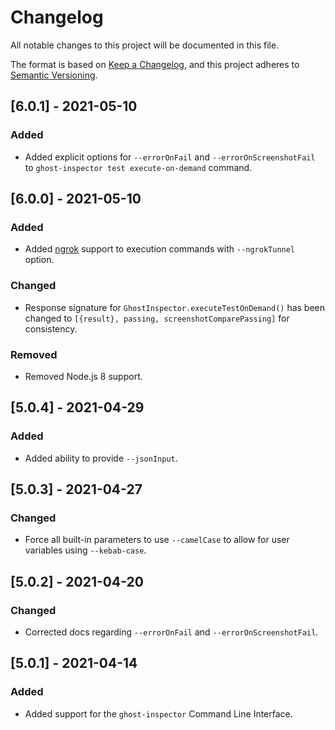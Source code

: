 # Changelog

All notable changes to this project will be documented in this file.

The format is based on [Keep a Changelog](https://keepachangelog.com/en/1.0.0/),
and this project adheres to [Semantic Versioning](https://semver.org/spec/v2.0.0.html).

## [6.0.1] - 2021-05-10

### Added

- Added explicit options for `--errorOnFail` and `--errorOnScreenshotFail` to `ghost-inspector test execute-on-demand` command.

## [6.0.0] - 2021-05-10

### Added

- Added [ngrok](https://ngrok.com/) support to execution commands with `--ngrokTunnel` option.

### Changed

- Response signature for `GhostInspector.executeTestOnDemand()` has been changed to `[{result}, passing, screenshotComparePassing]` for consistency.

### Removed

- Removed Node.js 8 support.

## [5.0.4] - 2021-04-29

### Added

- Added ability to provide `--jsonInput`.

## [5.0.3] - 2021-04-27

### Changed

- Force all built-in parameters to use `--camelCase` to allow for user variables using `--kebab-case`.

## [5.0.2] - 2021-04-20

### Changed

- Corrected docs regarding `--errorOnFail` and `--errorOnScreenshotFail`.

## [5.0.1] - 2021-04-14

### Added

- Added support for the `ghost-inspector` Command Line Interface.

